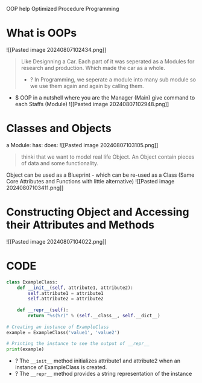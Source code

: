 OOP help Optimized Procedure Programming

# What is OOPs
![[Pasted image 20240807102434.png]]
> Like Designning a Car. Each part of it was seperated as a Modules for research and production. Which made the car as a whole.  
> + ? In Programming, we seperate a module into many sub module so we use them again and again by calling them. 

+ $ OOP in a nutshell where you are the Manager (Main) give command to each Staffs (Module)
![[Pasted image 20240807102948.png]]


# Classes and Objects
a Module:
has: 
does:
![[Pasted image 20240807103105.png]]
> thinki that we want to model real life Object. An Object contain pieces of data and some functionality.

Object can be used as a Blueprint - which can be re-used as a Class (Same Core Attributes and Functions with little alternative)
![[Pasted image 20240807103411.png]]


# Constructing Object and Accessing their Attributes and Methods

![[Pasted image 20240807104022.png]]

# CODE
```python
class ExampleClass:  
    def __init__(self, attribute1, attribute2):  
        self.attribute1 = attribute1  
        self.attribute2 = attribute2  
  
    def __repr__(self):  
        return "%s(%r)" % (self.__class__, self.__dict__)  
  
# Creating an instance of ExampleClass  
example = ExampleClass('value1', 'value2')  
  
# Printing the instance to see the output of __repr__  
print(example)
```
+ ? The `__init__` method initializes attribute1 and attribute2 when an instance of ExampleClass is created.
+ ? The `__repr__` method provides a string representation of the instance



